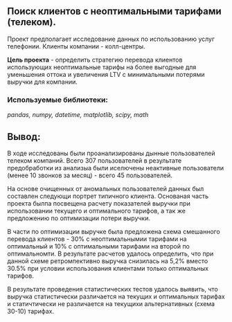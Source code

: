 ## Поиск клиентов с неоптимальными тарифами (телеком).

Проект предполагает исследование данных по использованию услуг телефонии. Клиенты компании - колл-центры.

**Цель проекта** - определить стратегию перевода клиентов использующих неоптимальные тарифы на более выгодные для уменьшения оттока и увеличения LTV с минимальными потерями выручки для компании.


### Используемые библиотеки:
*pandas, numpy, datetime, matplotlib, scipy, math*

## Вывод:

В ходе исследованы были проанализированы дынные пользователей телеком компаний. Всего 307 пользователей в результате предобработки из анализыа были иселючены неактивные пользователи (менее 10 звонков за месяц) - всего 45 пользователей.

На основе очищенных от аномальных пользователей данных был составлен следующи портрет типичного клиента. Основаная часть проекта былпа посвещена расчету показателей выручки при использовании текущего и оптимального тарифов, а так же предложению по оптимизации потери выручки.

В части по оптимизации выручке была предложена схема смешанного перевода клиентов - 30% с неоптимальнымии тарифами на оптимальный и 10% с оптимальными тарифами на второй по оптимальномти. В результате расчетов удалось определить, что при данной схеме ретромпективно выручка снизилась на 5,2% вместо 30.5% при условии использования клиентами только оптимальных тарифов.

В результате проведения статистических тестов удалось выявить, что выручка статистически различается на текущих и оптимальных тарифах и статичтически не различается на текущихи альтернативных (схема 30-10) тарифах.
